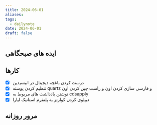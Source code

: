 ```yaml
---
title: 2024-06-01
aliases: 
tags:
  - dailynote
date: 2024-06-01
draft: false
---
```


## ایده های صبحگاهی


## کارها
- [x] درست کردن باغچه دیجیتال در ابیسیدین
- [x] تنظیم کردن پوسته quartz و فارسی سازی کردن اون و راست چین کردن اون
- [x] نوشتن یادداشت های مربوط به cdsapply
- [x] دیپلوی کردن کوارتز به پلتفرم استاتیک لیارا

## مرور روزانه


